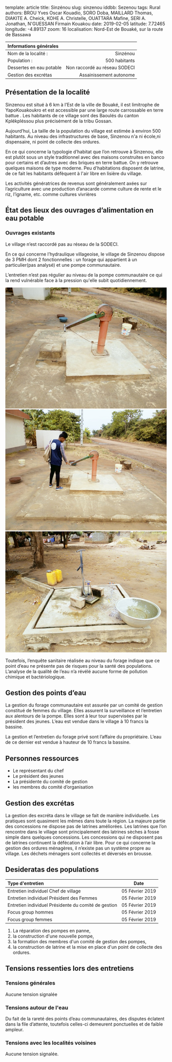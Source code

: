 template: article
title: Sinzénou
slug: sinzenou
iddbb: Sezenou
tags: Rural
authors: BROU Yves Oscar Kouadio, SORO Doba, MAILLARD Thomas, DIAKITE A. Cheick, KOHE A. Christelle, OUATTARA Mafine, SERI A. Jonathan, N'GUESSAN Firmain Kouakou
date: 2019-02-05
latitude:  7.72465 
longitude: -4.89137
zoom: 16
localisation: Nord-Est de Bouaké, sur la route de Bassawa




|Informations générales||
|:--|--:|
| Nom de la localité : | Sinzénou | 
| Population : | 500 habitants | 
| Dessertes en eau potable | Non raccordé au réseau SODECI | 
| Gestion des excrétas | Assainissement autonome |


## Présentation de la localité
Sinzenou est situé à 6 km à l’Est de la ville de Bouaké, il est limitrophe de YapoKouakoukro et est accessible par une large route carrossable en terre battue . Les habitants de ce village sont des Baoulés du canton Kplékpléssou plus précisément de la tribu Gossan.


 Aujourd’hui, La taille de la population du village est estimée à environ 500 habitants. 
Au niveau des infrastructures de base, Sinzenou n'a ni école,ni dispensaire, ni point de collecte des ordures.

 En ce qui concerne la typologie d’habitat que l’on retrouve à Sinzenou, elle est plutôt sous un style traditionnel avec des maisons construites en banco pour certains et d’autres avec des briques en terre battue. On y retrouve quelques maisons de type moderne. Peu d'habitations disposent de latrine, de ce fait les habitants défèquent à l'air libre en lisière du village.


 Les activités génératrices de revenus sont généralement axées sur l’agriculture avec une production d’anacarde comme culture de rente et le riz, l’igname, etc. comme cultures vivrières

## État des lieux des ouvrages d’alimentation en eau potable

### Ouvrages existants
Le village n’est raccordé pas au réseau de la SODECI.


En ce qui concerne l’hydraulique villageoise, le village de Sinzenou dispose de 3 PMH dont 2 fonctionnelles : un forage qui appartient à un particulier(pas analysé) et une pompe communautaire. 


L’entretien n’est pas régulier au niveau de la pompe communautaire ce qui la rend vulnérable face à la pression qu'elle subit quotidiennement.

![PMH](images/sinzenou3.jpg "PMH")
![PMH](images/sinzenou1.jpg "PMH")
![PMH](images/sinzenou2.jpg "PMH")


Toutefois, l’enquête sanitaire réalisée au niveau du forage indique que ce point d’eau ne présente pas de risques pour la santé des populations. L’analyse de la qualité de l’eau n’a révélé aucune forme de pollution chimique et bactériologique.


## Gestion des points d’eau
La gestion du forage communautaire est assurée par un comité de gestion constitué de femmes du village. Elles assurent la surveillance et l’entretien aux alentours de la pompe. Elles sont à leur tour supervisées par le président des jeunes. L’eau est vendue dans le village à 10 francs la bassine.

La gestion et l’entretien du forage privé sont l’affaire du propriétaire. L’eau de ce dernier est vendue à hauteur de 10 francs la bassine.


## Personnes ressources


* Le représentant du chef
* Le président des jeunes
* La présidente du comité de gestion
* les membres du comité d’organisation

## Gestion des excrétas

La gestion des excréta dans le village se fait de manière individuelle. Les pratiques sont quasiment les mêmes dans toute la région. La majeure partie des concessions ne dispose pas de latrines améliorées. Les latrines que l’on rencontre dans le village sont principalement des latrines sèches à fosse simple dans quelques concessions. Les concessions qui ne disposent pas de latrines continuent la défécation à l’air libre. Pour ce qui concerne la gestion des ordures ménagères, il n’existe pas un système propre au village. Les déchets ménagers sont collectés et déversés en brousse. 


## Desideratas des populations
| Type d'entretien | Date | 
| :-- | :--: | 
| Entretien individuel Chef de village|05 Février 2019| 
| Entretien individuel Président des Femmes|05 Février 2019| 
| Entretien individuel Présidente du comité de gestion|05 Février 2019 | 
| Focus group hommes |05 Février 2019| 
| Focus group femmes |05 Février 2019| 



1. La réparation des pompes en panne,
2. la construction d'une nouvelle pompe,
3. la formation des membres d'un comité de gestion des pompes,
4. la construction de latrine et la mise en place d'un point de collecte des ordures.

## Tensions ressenties lors des entretiens

### Tensions générales
Aucune tension signalée

### Tensions autour de l'eau
Du fait de la rareté des points d’eau communautaires, des disputes éclatent dans la file d’attente, toutefois celles-ci demeurent ponctuelles et de faible ampleur.

### Tensions avec les localités voisines
Aucune tension signalée.
